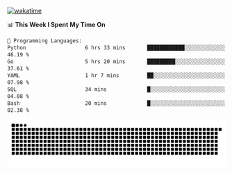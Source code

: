 [![wakatime](https://wakatime.com/badge/user/384f91c6-4eee-411f-8f3b-1b691f58a544.svg)](https://wakatime.com/@384f91c6-4eee-411f-8f3b-1b691f58a544)

<!--START_SECTION:waka-->
📊 **This Week I Spent My Time On** 

```text
💬 Programming Languages: 
Python                   6 hrs 33 mins       ████████████░░░░░░░░░░░░░   46.19 % 
Go                       5 hrs 20 mins       █████████░░░░░░░░░░░░░░░░   37.61 % 
YAML                     1 hr 7 mins         ██░░░░░░░░░░░░░░░░░░░░░░░   07.98 % 
SQL                      34 mins             █░░░░░░░░░░░░░░░░░░░░░░░░   04.08 % 
Bash                     20 mins             █░░░░░░░░░░░░░░░░░░░░░░░░   02.38 % 
```


<!--END_SECTION:waka-->

<picture>
  <source media="(prefers-color-scheme: dark)" srcset="https://raw.githubusercontent.com/fuwx295/fuwx295/output/github-contribution-grid-snake-dark.svg">
  <source media="(prefers-color-scheme: light)" srcset="https://raw.githubusercontent.com/fuwx295/fuwx295/output/github-contribution-grid-snake.svg">
  <img alt="github contribution grid snake animation" src="https://raw.githubusercontent.com/fuwx295/fuwx295/output/github-contribution-grid-snake.svg">
</picture>
